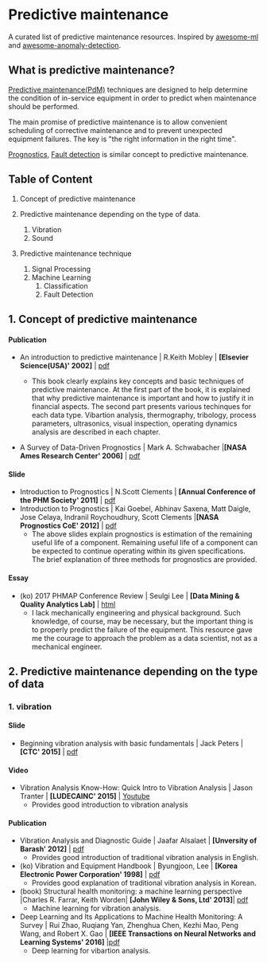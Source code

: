# Predictive maintenance

A curated list of predictive maintenance resources. Inspired by [awesome-ml](https://github.com/sdukshis/awesome-ml) and [awesome-anomaly-detection](https://github.com/hoya012/awesome-anomaly-detection). 





## What is predictive maintenance?

[Predictive maintenance(PdM)](https://en.wikipedia.org/wiki/Predictive_maintenance) techniques are designed to help determine the condition of in-service equipment in order to predict when maintenance should be performed. 

The main promise of predictive maintenance is to allow convenient scheduling of corrective maintenance and to prevent unexpected equipment failures. The key is "the right information in the right time". 

[Prognostics](https://en.wikipedia.org/wiki/Prognostics), [Fault detection](https://en.wikipedia.org/wiki/Fault_detection_and_isolation) is similar concept to predictive maintenance. 







## Table of Content

1. Concept of predictive maintenance 

2. Predictive maintenance depending on the type of data.
   1. Vibration
   2. Sound

3. Predictive maintenance technique

   1. Signal Processing
   2. Machine Learning
      1. Classification
      2. Fault Detection






## 1. Concept of predictive maintenance

#### Publication

- An introduction to predictive maintenance | R.Keith Mobley | **[Elsevier Science(USA)' 2002]** | [pdf](http://www.irantpm.ir/wp-content/uploads/2008/02/an-introduction-to-predictive-maintenance.pdf)

  - This book clearly explains key concepts and basic techniques of predictive maintenance. At the first part of the book, it is explained that why predictive maintenance is important and how to justify it in financial aspects. The second part presents various techinques for each data type. Vibartion analysis, thermography, tribology, process parameters, ultrasonics, visual inspection, operating dynamics analysis are described in each chapter. 
- A Survey of Data-Driven Prognostics | Mark A. Schwabacher |**[NASA Ames Research Center' 2006]** | [pdf](https://arc.aiaa.org/doi/abs/10.2514/6.2005-7002)



#### Slide

- Introduction to Prognostics | N.Scott Clements | **[Annual Conference of the PHM Society' 2011]** | [pdf](https://www.phmsociety.org/sites/phmsociety.org/files/Tutorial%20Prognostics%20Clements.pdf)
- Introduction to Prognostics | Kai Goebel, Abhinav Saxena, Matt Daigle, Jose Celaya, Indranil Roychoudhury, Scott Clements |**[NASA Prognostics CoE' 2012]** | [pdf](http://ftp.phmsociety.org/sites/phmsociety.org/files/Tutorial_Prognostics.pdf)
  - The above slides explain prognostics is estimation of the remaining useful life of a component. Remaining useful life of a component can be expected to continue operating within its given specifications. The brief explanation of three methods for prognostics are provided.



#### Essay

- (ko) 2017 PHMAP Conference Review | Seulgi Lee | **[Data Mining & Quality Analytics Lab]** | [html](http://dmqm.korea.ac.kr/board/view.asp?B_CATEGORY=0&B_CODE=b_cReview&tID=105&sid=125&search_category=&searchstring=&gotopage=1&IDX=241)
  - I lack mechanically engineering and physical background. Such knowledge, of course, may be necessary, but the important thing is to properly predict the failure of the equipment. This resource gave me the courage to approach the problem as a data scientist, not as a mechanical engineer.





## 2. Predictive maintenance depending on the type of data

### 1. vibration

#### Slide

- Beginning vibration analysis with basic fundamentals | Jack Peters | **[CTC' 2015]** | [pdf](http://www.ctconline.com/pdf/pubTechPapers/01-Beginning%20Vibration%20Analysis.pdf)



#### Video

- Vibration Analysis Know-How: Quick Intro to Vibration Analysis | Jason Tranter | **[LUDECAINC' 2015]** | [Youtube](https://www.youtube.com/watch?v=ZyIyWrHVFkA)
  - Provides good introduction to vibration analysis



#### Publication

- Vibration Analysis and Diagnostic Guide | Jaafar Alsalaet | **[Unversity of Barash' 2012]** | [pdf](https://www.researchgate.net/profile/Jaafar_Alsalaet/publication/311420765_Vibration_Analysis_and_Diagnostic_Guide/links/584556ba08aeda696819fbb4/Vibration-Analysis-and-Diagnostic-Guide.pdf?origin=publication_detail)
  - Provides good introduction of traditional vibration analysis in English.
- (ko) Vibration and Equipment Handbook | Byungjoon, Lee | **[Korea Electronic Power Corporation' 1998]** | [pdf](http://www.incosys.co.kr/index.php?option=com_content&view=article&id=1057&Itemid=482)
  - Provides good explanation of traditional vibration analysis in Korean.
- (book) Structural health monitoring: a  machine learning perspective |Charles R. Farrar, Keith Worden| **[John Wiley & Sons, Ltd' 2013]**| [pdf](https://onlinelibrary.wiley.com/doi/book/10.1002/9781118443118)
  - Machine learning for vibration analysis.
- Deep Learning and Its Applications to Machine Health Monitoring: A Survey | Rui Zhao, Ruqiang Yan, Zhenghua Chen, Kezhi Mao, Peng Wang, and Robert X. Gao | **[IEEE Transactions on Neural Networks and Learning Systems' 2016]** |[pdf](https://arxiv.org/abs/1612.07640)
  - Deep learning for vibartion analysis.
